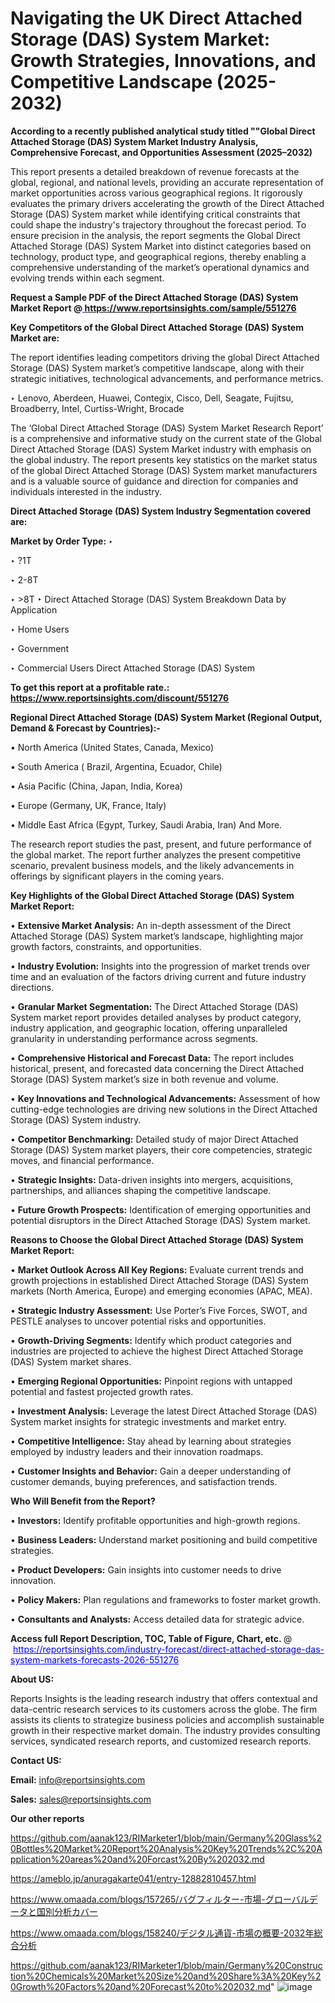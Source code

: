 # Navigating the UK Direct Attached Storage (DAS) System Market: Growth Strategies, Innovations, and Competitive Landscape (2025-2032)

<strong>According to a recently published analytical study titled ""Global Direct Attached Storage (DAS) System Market Industry Analysis, Comprehensive Forecast, and Opportunities Assessment (2025–2032)</strong>

This report presents a detailed breakdown of revenue forecasts at the global, regional, and national levels, providing an accurate representation of market opportunities across various geographical regions. It rigorously evaluates the primary drivers accelerating the growth of the Direct Attached Storage (DAS) System market while identifying critical constraints that could shape the industry's trajectory throughout the forecast period. To ensure precision in the analysis, the report segments the Global Direct Attached Storage (DAS) System Market into distinct categories based on technology, product type, and geographical regions, thereby enabling a comprehensive understanding of the market’s operational dynamics and evolving trends within each segment.

<strong>Request a Sample PDF of the Direct Attached Storage (DAS) System Market Report </strong><strong>@<a href=https://www.reportsinsights.com/sample/551276 style=color:#0000ff;> https://www.reportsinsights.com/sample/551276</a></strong></font>

<strong>Key Competitors of the Global Direct Attached Storage (DAS) System Market are:</strong>

The report identifies leading competitors driving the global Direct Attached Storage (DAS) System market’s competitive landscape, along with their strategic initiatives, technological advancements, and performance metrics.

‣ Lenovo, Aberdeen, Huawei, Contegix, Cisco, Dell, Seagate, Fujitsu, Broadberry, Intel, Curtiss-Wright, Brocade

The ‘Global Direct Attached Storage (DAS) System Market Research Report’ is a comprehensive and informative study on the current state of the Global Direct Attached Storage (DAS) System Market industry with emphasis on the global industry. The report presents key statistics on the market status of the global Direct Attached Storage (DAS) System market manufacturers and is a valuable source of guidance and direction for companies and individuals interested in the industry.

<strong>Direct Attached Storage (DAS) System Industry Segmentation covered are:</strong>

<strong>Market by Order Type: </strong>
‣ 

‣ ?1T

‣ 2-8T

‣ >8T
‣ Direct Attached Storage (DAS) System Breakdown Data by Application

‣ Home Users

‣ Government

‣ Commercial Users
Direct Attached Storage (DAS) System

<strong>To get this report at a profitable rate.: <a href=https://www.reportsinsights.com/discount/551276 style=color:#0000ff;>https://www.reportsinsights.com/discount/551276</a></strong></font>

<strong>Regional Direct Attached Storage (DAS) System Market (Regional Output, Demand &amp; Forecast by Countries):-</strong>

• North America (United States, Canada, Mexico)

• South America ( Brazil, Argentina, Ecuador, Chile)

• Asia Pacific (China, Japan, India, Korea)

• Europe (Germany, UK, France, Italy)

• Middle East Africa (Egypt, Turkey, Saudi Arabia, Iran) And More.

The research report studies the past, present, and future performance of the global market. The report further analyzes the present competitive scenario, prevalent business models, and the likely advancements in offerings by significant players in the coming years.

<strong>Key Highlights of the Global Direct Attached Storage (DAS) System Market Report:</strong>

• <strong>Extensive Market Analysis:</strong> An in-depth assessment of the Direct Attached Storage (DAS) System market’s landscape, highlighting major growth factors, constraints, and opportunities.

• <strong>Industry Evolution:</strong> Insights into the progression of market trends over time and an evaluation of the factors driving current and future industry directions.

• <strong>Granular Market Segmentation:</strong> The Direct Attached Storage (DAS) System market report provides detailed analyses by product category, industry application, and geographic location, offering unparalleled granularity in understanding performance across segments.

• <strong>Comprehensive Historical and Forecast Data:</strong> The report includes historical, present, and forecasted data concerning the Direct Attached Storage (DAS) System market’s size in both revenue and volume.

• <strong>Key Innovations and Technological Advancements:</strong> Assessment of how cutting-edge technologies are driving new solutions in the Direct Attached Storage (DAS) System industry.

• <strong>Competitor Benchmarking:</strong> Detailed study of major Direct Attached Storage (DAS) System market players, their core competencies, strategic moves, and financial performance.

• <strong>Strategic Insights:</strong> Data-driven insights into mergers, acquisitions, partnerships, and alliances shaping the competitive landscape.

• <strong>Future Growth Prospects:</strong> Identification of emerging opportunities and potential disruptors in the Direct Attached Storage (DAS) System market.

<strong>Reasons to Choose the Global Direct Attached Storage (DAS) System Market Report:</strong>

• <strong>Market Outlook Across All Key Regions:</strong> Evaluate current trends and growth projections in established Direct Attached Storage (DAS) System markets (North America, Europe) and emerging economies (APAC, MEA).

• <strong>Strategic Industry Assessment:</strong> Use Porter’s Five Forces, SWOT, and PESTLE analyses to uncover potential risks and opportunities.

• <strong>Growth-Driving Segments:</strong> Identify which product categories and industries are projected to achieve the highest Direct Attached Storage (DAS) System market shares.

• <strong>Emerging Regional Opportunities:</strong> Pinpoint regions with untapped potential and fastest projected growth rates.

• <strong>Investment Analysis:</strong> Leverage the latest Direct Attached Storage (DAS) System market insights for strategic investments and market entry.

• <strong>Competitive Intelligence:</strong> Stay ahead by learning about strategies employed by industry leaders and their innovation roadmaps.

• <strong>Customer Insights and Behavior:</strong> Gain a deeper understanding of customer demands, buying preferences, and satisfaction trends.

<strong>Who Will Benefit from the Report?</strong>

• <strong>Investors:</strong> Identify profitable opportunities and high-growth regions.

• <strong>Business Leaders:</strong> Understand market positioning and build competitive strategies.

• <strong>Product Developers:</strong> Gain insights into customer needs to drive innovation.

• <strong>Policy Makers:</strong> Plan regulations and frameworks to foster market growth.

• <strong>Consultants and Analysts:</strong> Access detailed data for strategic advice.
</ul>
<strong>Access full Report Description, TOC, Table of Figure, Chart, etc. </strong>@  <a href=https://reportsinsights.com/industry-forecast/direct-attached-storage-das-system-markets-forecasts-2026-551276 style=color:#0000ff;>https://reportsinsights.com/industry-forecast/direct-attached-storage-das-system-markets-forecasts-2026-551276</a></font>

<strong><strong>About US</strong>:</strong>

Reports Insights is the leading research industry that offers contextual and data-centric research services to its customers across the globe. The firm assists its clients to strategize business policies and accomplish sustainable growth in their respective market domain. The industry provides consulting services, syndicated research reports, and customized research reports.

<strong>Contact US:</strong>

<p class=""""><b>Email:</b> <a href=mailto:info@reportsinsights.com>info@reportsinsights.com</a></p>
<p class=""""><b>Sales:</b> <a href=mailto:sales@reportsinsights.com>sales@reportsinsights.com</a></p>

<strong>Our other reports</strong>

<a href=https://github.com/aanak123/RIMarketer1/blob/main/Germany%20Glass%20Bottles%20Market%20Report%20Analysis%20Key%20Trends%2C%20Application%20areas%20and%20Forcast%20By%202032.md>https://github.com/aanak123/RIMarketer1/blob/main/Germany%20Glass%20Bottles%20Market%20Report%20Analysis%20Key%20Trends%2C%20Application%20areas%20and%20Forcast%20By%202032.md</a>

<a href=https://ameblo.jp/anuragakarte041/entry-12882810457.html>https://ameblo.jp/anuragakarte041/entry-12882810457.html</a>

<a href=https://www.omaada.com/blogs/157265/バグフィルター-市場-グローバルデータと国別分析カバー>https://www.omaada.com/blogs/157265/バグフィルター-市場-グローバルデータと国別分析カバー</a>

<a href=https://www.omaada.com/blogs/158240/デジタル通貨-市場の概要-2032年総合分析>https://www.omaada.com/blogs/158240/デジタル通貨-市場の概要-2032年総合分析</a>

<a href=https://github.com/aanak123/RIMarketer1/blob/main/Germany%20Construction%20Chemicals%20Market%20Size%20and%20Share%3A%20Key%20Growth%20Factors%20and%20Forecast%20to%202032.md>https://github.com/aanak123/RIMarketer1/blob/main/Germany%20Construction%20Chemicals%20Market%20Size%20and%20Share%3A%20Key%20Growth%20Factors%20and%20Forecast%20to%202032.md</a>"
![image](https://github.com/user-attachments/assets/044af5ab-2f0a-44a9-b425-c59e6557c965)
